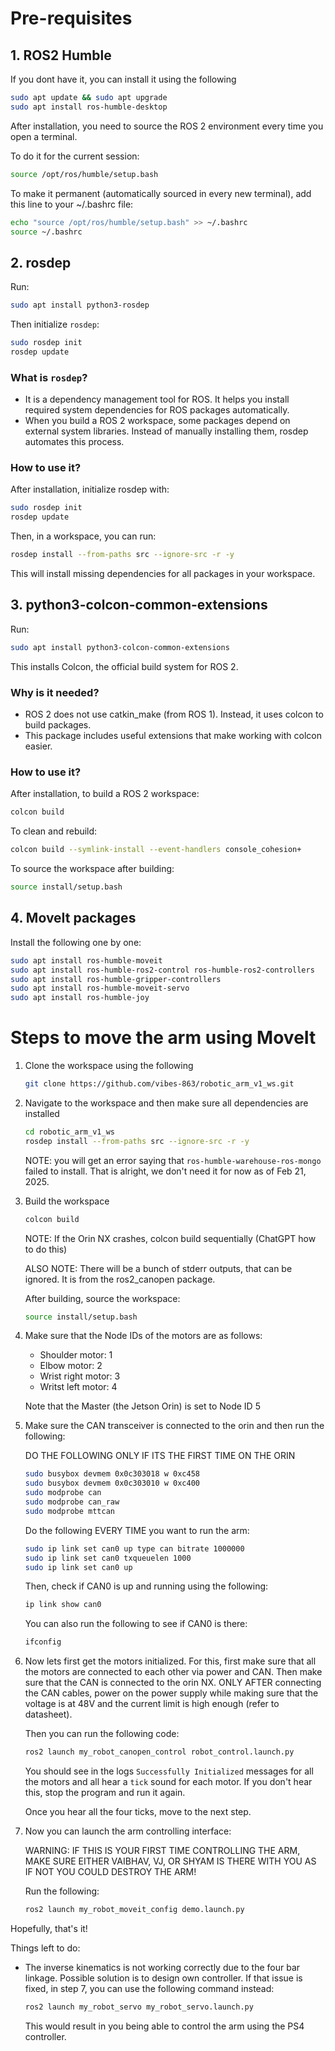 # Pre-requisites
## 1. ROS2 Humble 

If you dont have it, you can install it using the following
``` bash
sudo apt update && sudo apt upgrade
sudo apt install ros-humble-desktop
```
After installation, you need to source the ROS 2 environment every time you open a terminal.

To do it for the current session:
```bash
source /opt/ros/humble/setup.bash
```
To make it permanent (automatically sourced in every new terminal), add this line to your ~/.bashrc file:
```bash
echo "source /opt/ros/humble/setup.bash" >> ~/.bashrc
source ~/.bashrc
```

## 2. rosdep
    
Run:
```bash
sudo apt install python3-rosdep 
```
Then initialize `rosdep`:
```bash
sudo rosdep init
rosdep update
```

### What is `rosdep`?

- It is a dependency management tool for ROS. It helps you install required system dependencies for ROS packages automatically.
- When you build a ROS 2 workspace, some packages depend on external system libraries. Instead of manually installing them, rosdep automates this process.

### How to use it?

After installation, initialize rosdep with:
```bash
sudo rosdep init
rosdep update
```

Then, in a workspace, you can run:
```bash
rosdep install --from-paths src --ignore-src -r -y
```
This will install missing dependencies for all packages in your workspace.

## 3. python3-colcon-common-extensions
Run:
```bash
sudo apt install python3-colcon-common-extensions
```
This installs Colcon, the official build system for ROS 2.

### Why is it needed?
- ROS 2 does not use catkin_make (from ROS 1). Instead, it uses colcon to build packages.
- This package includes useful extensions that make working with colcon easier.

### How to use it?
After installation, to build a ROS 2 workspace:
```bash
colcon build
```

To clean and rebuild:
```bash
colcon build --symlink-install --event-handlers console_cohesion+
```

To source the workspace after building:
```bash
source install/setup.bash
```

## 4. MoveIt packages
Install the following one by one:
```bash
sudo apt install ros-humble-moveit
sudo apt install ros-humble-ros2-control ros-humble-ros2-controllers
sudo apt install ros-humble-gripper-controllers
sudo apt install ros-humble-moveit-servo
sudo apt install ros-humble-joy
```




# Steps to move the arm using MoveIt

1. Clone the workspace using the following
    ``` bash
    git clone https://github.com/vibes-863/robotic_arm_v1_ws.git
    ``` 

2. Navigate to the workspace and then make sure all dependencies are installed
    ```bash
    cd robotic_arm_v1_ws
    rosdep install --from-paths src --ignore-src -r -y
    ```
    NOTE: you will get an error saying that `ros-humble-warehouse-ros-mongo` failed to install. That is alright, we don't need it for now as of Feb 21, 2025.

3. Build the workspace
    ```bash
    colcon build
    ```
    NOTE: If the Orin NX crashes, colcon build sequentially (ChatGPT how to do this)

    ALSO NOTE: There will be a bunch of stderr outputs, that can be ignored. It is from the ros2_canopen package.

    After building, source the workspace:
    ```bash
    source install/setup.bash
    ```

4. Make sure that the Node IDs of the motors are as follows:
    - Shoulder motor: 1
    - Elbow motor: 2
    - Wrist right motor: 3
    - Writst left motor: 4

    Note that the Master (the Jetson Orin) is set to Node ID 5

5. Make sure the CAN transceiver is connected to the orin and then run the following:

    DO THE FOLLOWING ONLY IF ITS THE FIRST TIME ON THE ORIN
    ```bash
    sudo busybox devmem 0x0c303018 w 0xc458
    sudo busybox devmem 0x0c303010 w 0xc400
    sudo modprobe can
    sudo modprobe can_raw
    sudo modprobe mttcan
    ```

    Do the following EVERY TIME you want to run the arm:
    ```bash
    sudo ip link set can0 up type can bitrate 1000000
    sudo ip link set can0 txqueuelen 1000
    sudo ip link set can0 up
    ```

    Then, check if CAN0 is up and running using the following:
    ```bash
    ip link show can0
    ```
    You can also run the following to see if CAN0 is there:
    ```bash
    ifconfig
    ```

6. Now lets first get the motors initialized. For this, first make sure that all the motors are connected to each other via power and CAN. Then make sure that the CAN is connected to the orin NX. ONLY AFTER connecting the CAN cables, power on the power supply while making sure that the voltage is at 48V and the current limit is high enough (refer to datasheet).

    Then you can run the following code:
    ```bash
    ros2 launch my_robot_canopen_control robot_control.launch.py
    ```

    You should see in the logs `Successfully Initialized` messages for all the motors and all hear a `tick` sound for each motor. If you don't hear this, stop the program and run it again.

    Once you hear all the four ticks, move to the next step.

7. Now you can launch the arm controlling interface:

    WARNING: IF THIS IS YOUR FIRST TIME CONTROLLING THE ARM, MAKE SURE EITHER VAIBHAV, VJ, OR SHYAM IS THERE WITH YOU AS IF NOT YOU COULD DESTROY THE ARM!

    Run the following:
    ```bash
    ros2 launch my_robot_moveit_config demo.launch.py
    ```

Hopefully, that's it!


Things left to do:
- The inverse kinematics is not working correctly due to the four bar linkage. Possible solution is to design own controller. If that issue is fixed, in step 7, you can use the following command instead:
    ```bash
    ros2 launch my_robot_servo my_robot_servo.launch.py
    ```
    This would result in you being able to control the arm using the PS4 controller.

